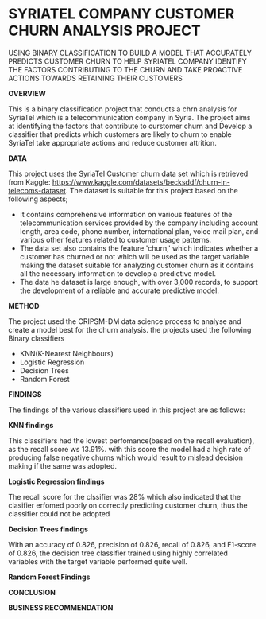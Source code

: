 # SYRIATEL COMPANY CUSTOMER CHURN ANALYSIS PROJECT

USING BINARY CLASSIFICATION TO BUILD A MODEL THAT ACCURATELY PREDICTS CUSTOMER CHURN TO HELP SYRIATEL COMPANY IDENTIFY THE FACTORS CONTRIBUTING TO THE CHURN AND TAKE PROACTIVE ACTIONS TOWARDS RETAINING THEIR CUSTOMERS

**OVERVIEW**

This is a binary classification project that conducts a chrn analysis for SyriaTel which is a telecommunication company in Syria. The project aims at identifying the factors that contribute to curstomer churn and Develop a classifier that predicts which customers are likely to churn to enable SyriaTel take appropriate actions and reduce customer attrition.

**DATA**

This project uses the SyriaTel Customer churn data set which is retrieved from Kaggle: https://www.kaggle.com/datasets/becksddf/churn-in-telecoms-dataset. The dataset is suitable for this project based on the following aspects;

* It contains comprehensive information on various features of the telecommunication services provided by the company including account length, area code, phone number, international plan, voice mail plan, and various other features related to customer usage patterns.
* The data set also contains the feature 'churn,' which indicates whether a customer has churned or not which will be used as the target variable making the dataset suitable for analyzing customer churn as it contains all the necessary information to develop a predictive model.
* The data he dataset is large enough, with over 3,000 records, to support the development of a reliable and accurate predictive model. 

**METHOD**

The project used the CRIPSM-DM data science process to analyse and create a model best for the churn analysis. the projects used the following Binary classifiers
* KNN(K-Nearest Neighbours)
* Logistic Regression
* Decision Trees
* Random Forest

**FINDINGS**

The findings of the various classifiers used in this project are as follows:

**KNN findings**

This classifiers had the lowest perfomance(based on the recall evaluation), as the recall score ws 13.91%. with this score the model had a high rate of producing false negative churns which would result to mislead decision making if the same was adopted. 

**Logistic Regression findings**

The recall score for the clssifier was 28% which also indicated that the clasifier erfomed poorly on correctly predicting customer churn, thus the classifier could not be adopted

**Decision Trees findings**

With an accuracy of 0.826, precision of 0.826, recall of 0.826, and F1-score of 0.826, the decision tree classifier trained using highly correlated variables with the target variable performed quite well.

**Random Forest Findings**

**CONCLUSION**

**BUSINESS RECOMMENDATION**
